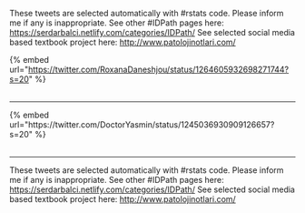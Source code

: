 

These tweets are selected automatically with #rstats code. Please inform me if any is inappropriate.
See other #IDPath pages here: https://serdarbalci.netlify.com/categories/IDPath/ 
See selected social media based textbook project here: http://www.patolojinotlari.com/

{% embed url="https://twitter.com/RoxanaDaneshjou/status/1264605932698271744?s=20" %}<br>
<br>
<hr>
{% embed url="https://twitter.com/DoctorYasmin/status/1245036930909126657?s=20" %}<br>
<br>
<hr>


These tweets are selected automatically with #rstats code. Please inform me if any is inappropriate.
See other #IDPath pages here: https://serdarbalci.netlify.com/categories/IDPath/ 
See selected social media based textbook project here: http://www.patolojinotlari.com/
